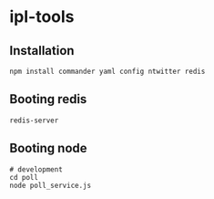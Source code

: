 ipl-tools
=========

Installation
------------

    npm install commander yaml config ntwitter redis

Booting redis
-------------

    redis-server

Booting node
-----------

    # development
    cd poll
    node poll_service.js
